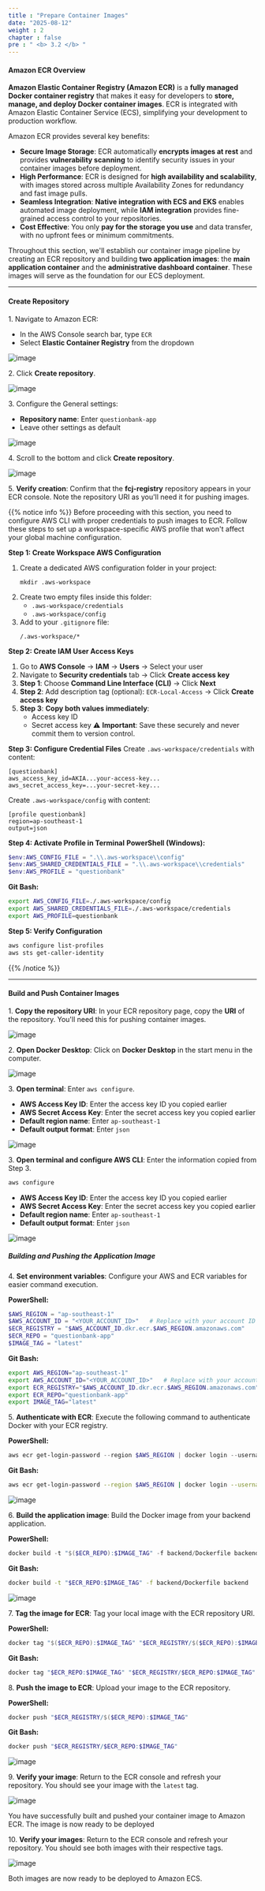 ```yaml
---
title : "Prepare Container Images"
date: "2025-08-12"
weight : 2
chapter : false
pre : " <b> 3.2 </b> "
---
```


#### Amazon ECR Overview

**Amazon Elastic Container Registry (Amazon ECR)** is a **fully managed Docker container registry** that makes it easy for developers to **store, manage, and deploy Docker container images**. ECR is integrated with Amazon Elastic Container Service (ECS), simplifying your development to production workflow.

Amazon ECR provides several key benefits:

- **Secure Image Storage**: ECR automatically **encrypts images at rest** and provides **vulnerability scanning** to identify security issues in your container images before deployment.
- **High Performance**: ECR is designed for **high availability and scalability**, with images stored across multiple Availability Zones for redundancy and fast image pulls.
- **Seamless Integration**: **Native integration with ECS and EKS** enables automated image deployment, while **IAM integration** provides fine-grained access control to your repositories.
- **Cost Effective**: You only **pay for the storage you use** and data transfer, with no upfront fees or minimum commitments.

Throughout this section, we'll establish our container image pipeline by creating an ECR repository and building **two application images**: the **main application container** and the **administrative dashboard container**. These images will serve as the foundation for our ECS deployment.
___

#### Create Repository

1\. Navigate to Amazon ECR:
   - In the AWS Console search bar, type `ECR`
   - Select **Elastic Container Registry** from the dropdown

![image](/workshop_fcj_Infrastructure-Monitoring-with-Custom-Metrics-andDashboards/images/3.2/2025-08-12_19-06-29.png)

2\. Click **Create repository**.

![image](/workshop_fcj_Infrastructure-Monitoring-with-Custom-Metrics-andDashboards/images/3.2/2025-08-12_19-11-55.png)

3\. Configure the General settings:
   - **Repository name**: Enter `questionbank-app`
   - Leave other settings as default

![image](/workshop_fcj_Infrastructure-Monitoring-with-Custom-Metrics-andDashboards/images/3.2/2025-08-12_19-10-41.png)

4\. Scroll to the bottom and click **Create repository**.

![image](/workshop_fcj_Infrastructure-Monitoring-with-Custom-Metrics-andDashboards/images/3.2/2025-08-12_19-14-49.png)

5\. **Verify creation**: Confirm that the **fcj-registry** repository appears in your ECR console. Note the repository URI as you'll need it for pushing images.


{{% notice info %}}
Before proceeding with this section, you need to configure AWS CLI with proper credentials to push images to ECR. Follow these steps to set up a workspace-specific AWS profile that won't affect your global machine configuration.

**Step 1: Create Workspace AWS Configuration**
1. Create a dedicated AWS configuration folder in your project:
   ```
   mkdir .aws-workspace
   ```
2. Create two empty files inside this folder:
   - `.aws-workspace/credentials`
   - `.aws-workspace/config`
3. Add to your `.gitignore` file:
   ```
   /.aws-workspace/*
   ```

**Step 2: Create IAM User Access Keys**
1. Go to **AWS Console** → **IAM** → **Users** → Select your user
2. Navigate to **Security credentials** tab → Click **Create access key**
3. **Step 1**: Choose **Command Line Interface (CLI)** → Click **Next**
4. **Step 2**: Add description tag (optional): `ECR-Local-Access` → Click **Create access key**
5. **Step 3**: **Copy both values immediately**:
   - Access key ID
   - Secret access key
   ⚠️ **Important**: Save these securely and never commit them to version control.

**Step 3: Configure Credential Files**
Create `.aws-workspace/credentials` with content:
```
[questionbank]
aws_access_key_id=AKIA...your-access-key...
aws_secret_access_key=...your-secret-key...
```

Create `.aws-workspace/config` with content:
```
[profile questionbank]
region=ap-southeast-1
output=json
```

**Step 4: Activate Profile in Terminal**
**PowerShell (Windows):**
```powershell
$env:AWS_CONFIG_FILE = ".\\.aws-workspace\\config"
$env:AWS_SHARED_CREDENTIALS_FILE = ".\\.aws-workspace\\credentials"
$env:AWS_PROFILE = "questionbank"
```

**Git Bash:**
```bash
export AWS_CONFIG_FILE=./.aws-workspace/config
export AWS_SHARED_CREDENTIALS_FILE=./.aws-workspace/credentials
export AWS_PROFILE=questionbank
```

**Step 5: Verify Configuration**
```bash
aws configure list-profiles
aws sts get-caller-identity
```
{{% /notice %}}

___

#### Build and Push Container Images

1\. **Copy the repository URI**: In your ECR repository page, copy the **URI** of the repository. You'll need this for pushing container images.

![image](/workshop_fcj_Infrastructure-Monitoring-with-Custom-Metrics-andDashboards/images/3.2/2025-08-12_19-22-14.png)

2\. **Open Docker Desktop**: Click on **Docker Desktop** in the start menu in the computer.

![image](/workshop_fcj_Infrastructure-Monitoring-with-Custom-Metrics-andDashboards/images/3.2/2025-08-12_19-21-33.png)

3\. **Open terminal**: Enter `aws configure`.

- **AWS Access Key ID**: Enter the access key ID you copied earlier
- **AWS Secret Access Key**: Enter the secret access key you copied earlier
- **Default region name**: Enter `ap-southeast-1`
- **Default output format**: Enter `json`

![image](/workshop_fcj_Infrastructure-Monitoring-with-Custom-Metrics-andDashboards/images/3.2/.png)

3\. **Open terminal and configure AWS CLI**: Enter the information copied from Step 3.

```bash
aws configure
```

- **AWS Access Key ID**: Enter the access key ID you copied earlier
- **AWS Secret Access Key**: Enter the secret access key you copied earlier
- **Default region name**: Enter `ap-southeast-1`
- **Default output format**: Enter `json`

![image](/workshop_fcj_Infrastructure-Monitoring-with-Custom-Metrics-andDashboards/images/3.2/.png)

##### **Building and Pushing the Application Image**

4\. **Set environment variables**: Configure your AWS and ECR variables for easier command execution.

**PowerShell:**
```powershell
$AWS_REGION = "ap-southeast-1"
$AWS_ACCOUNT_ID = "<YOUR_ACCOUNT_ID>"   # Replace with your account ID (e.g., 727646479508)
$ECR_REGISTRY = "$AWS_ACCOUNT_ID.dkr.ecr.$AWS_REGION.amazonaws.com"
$ECR_REPO = "questionbank-app"
$IMAGE_TAG = "latest"
```

**Git Bash:**
```bash
export AWS_REGION="ap-southeast-1"
export AWS_ACCOUNT_ID="<YOUR_ACCOUNT_ID>"   # Replace with your account ID
export ECR_REGISTRY="$AWS_ACCOUNT_ID.dkr.ecr.$AWS_REGION.amazonaws.com"
export ECR_REPO="questionbank-app"
export IMAGE_TAG="latest"
```

5\. **Authenticate with ECR**: Execute the following command to authenticate Docker with your ECR registry.

**PowerShell:**
```powershell
aws ecr get-login-password --region $AWS_REGION | docker login --username AWS --password-stdin $ECR_REGISTRY
```

**Git Bash:**
```bash
aws ecr get-login-password --region $AWS_REGION | docker login --username AWS --password-stdin $ECR_REGISTRY
```

![image](/workshop_fcj_Infrastructure-Monitoring-with-Custom-Metrics-andDashboards/images/3.2/2025-08-12_19-35-47.png)

6\. **Build the application image**: Build the Docker image from your backend application.

**PowerShell:**
```powershell
docker build -t "$($ECR_REPO):$IMAGE_TAG" -f backend/Dockerfile backend
```

**Git Bash:**
```bash
docker build -t "$ECR_REPO:$IMAGE_TAG" -f backend/Dockerfile backend
```

![image](/workshop_fcj_Infrastructure-Monitoring-with-Custom-Metrics-andDashboards/images/3.2/2025-08-12_19-38-14.png)

7\. **Tag the image for ECR**: Tag your local image with the ECR repository URI.

**PowerShell:**
```powershell
docker tag "$($ECR_REPO):$IMAGE_TAG" "$ECR_REGISTRY/$($ECR_REPO):$IMAGE_TAG"
```

**Git Bash:**
```bash
docker tag "$ECR_REPO:$IMAGE_TAG" "$ECR_REGISTRY/$ECR_REPO:$IMAGE_TAG"
```

8\. **Push the image to ECR**: Upload your image to the ECR repository.

**PowerShell:**
```powershell
docker push "$ECR_REGISTRY/$($ECR_REPO):$IMAGE_TAG"
```

**Git Bash:**
```bash
docker push "$ECR_REGISTRY/$ECR_REPO:$IMAGE_TAG"
```

![image](/workshop_fcj_Infrastructure-Monitoring-with-Custom-Metrics-andDashboards/images/3.2/2025-08-12_19-39-14.png)

9\. **Verify your image**: Return to the ECR console and refresh your repository. You should see your image with the `latest` tag.

![image](/workshop_fcj_Infrastructure-Monitoring-with-Custom-Metrics-andDashboards/images/3.2/2025-08-12_19-40-02.png)

You have successfully built and pushed your container image to Amazon ECR. The image is now ready to be deployed

10\. **Verify your images**: Return to the ECR console and refresh your repository. You should see both images with their respective tags.

![image](/workshop_fcj_Infrastructure-Monitoring-with-Custom-Metrics-andDashboards/images/3.2/2025-08-12_19-40-02.png)


Both images are now ready to be deployed to Amazon ECS.
